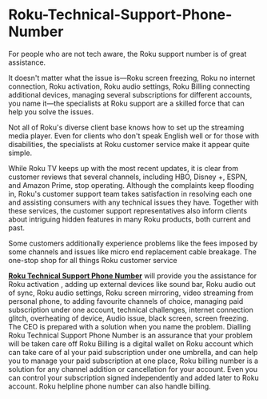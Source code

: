 # Roku-Technical-Support-Phone-Number

For people who are not tech aware, the Roku support number is of great assistance.

It doesn't matter what the issue is—Roku screen freezing, Roku no internet connection, Roku activation, Roku audio settings, Roku Billing connecting additional devices, managing several subscriptions for different accounts, you name it—the specialists at Roku support are a skilled force that can help you solve the issues.

Not all of Roku's diverse client base knows how to set up the streaming media player. Even for clients who don't speak English well or for those with disabilities, the specialists at Roku customer service make it appear quite simple.

While Roku TV keeps up with the most recent updates, it is clear from customer reviews that several channels, including HBO, Disney +, ESPN, and Amazon Prime, stop operating. Although the complaints keep flooding in, Roku's customer support team takes satisfaction in resolving each one and assisting consumers with any technical issues they have. Together with these services, the customer support representatives also inform clients about intriguing hidden features in many Roku products, both current and past.


Some customers additionally experience problems like the  fees imposed by some channels and issues like micro end replacement cable breakage. The one-stop shop for all things Roku customer service


<b><a href="https://iguruservices.com/support">Roku Technical Support Phone Number</a></b> will provide you the assistance for Roku activation , adding up external devices like sound bar, Roku audio out of sync, Roku audio settings, Roku screen mirroring, video streaming from personal phone, to adding favourite channels of choice, managing paid subscription under one account, technical challenges, internet connection glitch, overheating of device, Audio issue, black screen, screen freezing. The CEO is prepared with a solution when you name the problem. Dialling Roku Technical Support Phone Number is an assurance that your problem will be taken care off Roku Billing is a digital wallet on Roku account which can take care of al your paid subscription under one umbrella, and can help you to manage your paid subscription at one place, Roku billing number is a solution for any channel addition or cancellation for your account. Even you can control your subscription signed independently and added later to Roku account. Roku helpline phone number can also handle billing.
